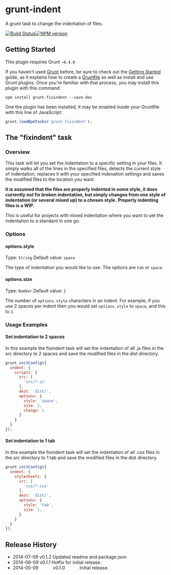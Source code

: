 # grunt-indent

A grunt task to change the indentation of files.

[![Build Status](https://travis-ci.org/anton164/grunt-fixindent.svg?branch=master)](https://travis-ci.org/anton164/grunt-fixindent)[![NPM version](https://badge.fury.io/js/grunt-fixindent.png)](https://badge.fury.io/js/grunt-fixindent.png)

## Getting Started
This plugin requires Grunt `~0.4.0`

If you haven't used [Grunt](http://gruntjs.com/) before, be sure to check out the [Getting Started](http://gruntjs.com/getting-started) guide, as it explains how to create a [Gruntfile](http://gruntjs.com/sample-gruntfile) as well as install and use Grunt plugins. Once you're familiar with that process, you may install this plugin with this command:

```shell
npm install grunt-fixindent --save-dev
```

One the plugin has been installed, it may be enabled inside your Gruntfile with this line of JavaScript:

```js
grunt.loadNpmTasks('grunt-fixindent');
```

## The "fixindent" task

### Overview
This task will let you set the indentation to a specific setting in your files. It simply walks all of the lines in the specified files, detects the current style of indentation, replaces it with your specified indenation settings and saves the modified files to the location you want.

**It is assumed that the files are properly indented in some style, it does currently not fix broken indentation, but simply changes from one style of indentation (or several mixed up) to a chosen style.**
__Properly indenting files is a WIP.__

This is useful for projects with mixed indentation where you want to set the indentation to a standard in one go.

### Options

#### options.style
Type: `String`
Default value: `space`

The type of indentation you would like to use. The options are `tab` or `space`.

#### options.size
Type: `Number`
Default value: `2`

The number of `options.style` characters in an indent. For example, if you use 2 spaces per indent then you would set `options.style` to `space`, and this to `2`.

### Usage Examples

#### Set indentation to 2 spaces
In this example the fixindent task will set the indentation of all .js files in the src directory to 2 spaces and save the modified files in the dist directory.

```js
grunt.initConfig({
  indent: {
    scripts: {
      src: [
        'src/*.js'
      ],
      dest: 'dist/',
      options: {
        style: 'space',
        size: 2,
        change: 1
      }
    }
  }
});
```

#### Set indentation to 1 tab
In this example the fixindent task will set the indentation of all .css files in the src directory to 1 tab and save the modified files in the dist directory.

```js
grunt.initConfig({
  indent: {
    stylesheets: {
      src: [
        'css/*.css'
      ],
      dest: 'dist/',
      options: {
        style: 'tab',
        size: 1,
      }
    }
  }
});
```

## Release History
 * 2014-07-09    v0.1.2    Updated readme and package.json
 * 2014-06-09    v0.1.1    Hotfix for initial release.
 * 2014-05-09    v0.1.0    Initial release.
